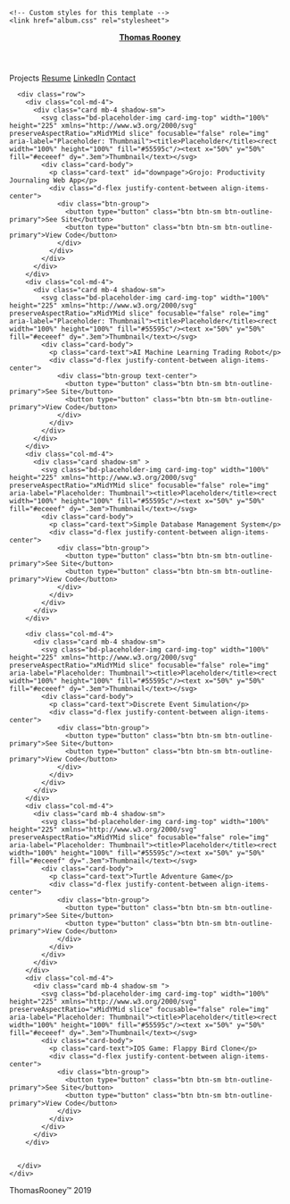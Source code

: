 <html lang="en">
  <head>
    <meta charset="utf-8">
    <meta name="viewport" content="width=device-width, initial-scale=1, shrink-to-fit=no">
    <meta name="description" content="">
    <link rel="stylesheet" href="https://stackpath.bootstrapcdn.com/bootstrap/4.3.1/css/bootstrap.min.css" integrity="sha384-ggOyR0iXCbMQv3Xipma34MD+dH/1fQ784/j6cY/iJTQUOhcWr7x9JvoRxT2MZw1T" crossorigin="anonymous">
<link href="/docs/4.3/dist/css/bootstrap.min.css" rel="stylesheet" integrity="sha384-ggOyR0iXCbMQv3Xipma34MD+dH/1fQ784/j6cY/iJTQUOhcWr7x9JvoRxT2MZw1T" crossorigin="anonymous">


   <style>
      .bd-placeholder-img {
        font-size: 1.125rem;
        text-anchor: middle;
        -webkit-user-select: none;
        -moz-user-select: none;
        -ms-user-select: none;
        user-select: none;
      }

       @media (min-width: 768px) {
        .bd-placeholder-img-lg {
          font-size: 3.5rem;
        }
      }
   </style>
    <!-- Custom styles for this template -->
    <link href="album.css" rel="stylesheet">
  </head>
  <body>
    <header>
  <div class="collapse bg-dark" id="navbarHeader">
    <div class="container">
      <div class="row">
        <div class="col-sm-8 col-md-7 py-4">
        </div>
      </div>
    </div>
  </div>
  <div class="navbar navbar-dark bg-dark shadow-sm">
    <div class="container d-flex justify-content-between">
      <a href="#" class="navbar-brand d-flex align-items-center">
        <strong>Thomas Rooney</strong>
      </a>
    </div>
  </div>
</header>

<main role="main">

  <section class="jumbotron text-center" style="background-image: url(https://www.askaboutgames.com/wp-content/uploads/2018/03/pexels-photo-247791.png); background-size: 100%;">
    <div class="container">
      <p>
        <a id="downpage" class="btn btn-primary my-2">Projects</a>
        <a href="#" class="btn btn-primary my-2">Resume</a>
        <a href="https://www.linkedin.com/in/thomas-rooney-aaaa18188/" class="btn btn-primary my-2">LinkedIn</a>
        <a href="#" class="btn btn-primary my-2">Contact</a>
      </p>
    </div>
  </section>

  <div class="album py-5 bg-white">
    <div class="container">

      <div class="row">
        <div class="col-md-4">
          <div class="card mb-4 shadow-sm">
            <svg class="bd-placeholder-img card-img-top" width="100%" height="225" xmlns="http://www.w3.org/2000/svg" preserveAspectRatio="xMidYMid slice" focusable="false" role="img" aria-label="Placeholder: Thumbnail"><title>Placeholder</title><rect width="100%" height="100%" fill="#55595c"/><text x="50%" y="50%" fill="#eceeef" dy=".3em">Thumbnail</text></svg>
            <div class="card-body">
              <p class="card-text" id="downpage">Grojo: Productivity Journaling Web App</p>
              <div class="d-flex justify-content-between align-items-center">
                <div class="btn-group">
                  <button type="button" class="btn btn-sm btn-outline-primary">See Site</button>
                  <button type="button" class="btn btn-sm btn-outline-primary">View Code</button>
                </div>
              </div>
            </div>
          </div>
        </div>
        <div class="col-md-4">
          <div class="card mb-4 shadow-sm">
            <svg class="bd-placeholder-img card-img-top" width="100%" height="225" xmlns="http://www.w3.org/2000/svg" preserveAspectRatio="xMidYMid slice" focusable="false" role="img" aria-label="Placeholder: Thumbnail"><title>Placeholder</title><rect width="100%" height="100%" fill="#55595c"/><text x="50%" y="50%" fill="#eceeef" dy=".3em">Thumbnail</text></svg>
            <div class="card-body">
              <p class="card-text">AI Machine Learning Trading Robot</p>
              <div class="d-flex justify-content-between align-items-center">
                <div class="btn-group text-center">
                  <button type="button" class="btn btn-sm btn-outline-primary">See Site</button>
                  <button type="button" class="btn btn-sm btn-outline-primary">View Code</button>
                </div>
              </div>
            </div>
          </div>
        </div>
        <div class="col-md-4">
          <div class="card shadow-sm" >
            <svg class="bd-placeholder-img card-img-top" width="100%" height="225" xmlns="http://www.w3.org/2000/svg" preserveAspectRatio="xMidYMid slice" focusable="false" role="img" aria-label="Placeholder: Thumbnail"><title>Placeholder</title><rect width="100%" height="100%" fill="#55595c"/><text x="50%" y="50%" fill="#eceeef" dy=".3em">Thumbnail</text></svg>
            <div class="card-body">
              <p class="card-text">Simple Database Management System</p>
              <div class="d-flex justify-content-between align-items-center">
                <div class="btn-group">
                  <button type="button" class="btn btn-sm btn-outline-primary">See Site</button>
                  <button type="button" class="btn btn-sm btn-outline-primary">View Code</button>
                </div>
              </div>
            </div>
          </div>
        </div>

        <div class="col-md-4">
          <div class="card mb-4 shadow-sm">
            <svg class="bd-placeholder-img card-img-top" width="100%" height="225" xmlns="http://www.w3.org/2000/svg" preserveAspectRatio="xMidYMid slice" focusable="false" role="img" aria-label="Placeholder: Thumbnail"><title>Placeholder</title><rect width="100%" height="100%" fill="#55595c"/><text x="50%" y="50%" fill="#eceeef" dy=".3em">Thumbnail</text></svg>
            <div class="card-body">
              <p class="card-text">Discrete Event Simulation</p>
              <div class="d-flex justify-content-between align-items-center">
                <div class="btn-group">
                  <button type="button" class="btn btn-sm btn-outline-primary">See Site</button>
                  <button type="button" class="btn btn-sm btn-outline-primary">View Code</button>
                </div>
              </div>
            </div>
          </div>
        </div>
        <div class="col-md-4">
          <div class="card mb-4 shadow-sm">
            <svg class="bd-placeholder-img card-img-top" width="100%" height="225" xmlns="http://www.w3.org/2000/svg" preserveAspectRatio="xMidYMid slice" focusable="false" role="img" aria-label="Placeholder: Thumbnail"><title>Placeholder</title><rect width="100%" height="100%" fill="#55595c"/><text x="50%" y="50%" fill="#eceeef" dy=".3em">Thumbnail</text></svg>
            <div class="card-body">
              <p class="card-text">Turtle Adventure Game</p>
              <div class="d-flex justify-content-between align-items-center">
                <div class="btn-group">
                  <button type="button" class="btn btn-sm btn-outline-primary">See Site</button>
                  <button type="button" class="btn btn-sm btn-outline-primary">View Code</button>
                </div>
              </div>
            </div>
          </div>
        </div>
        <div class="col-md-4">
          <div class="card mb-4 shadow-sm ">
            <svg class="bd-placeholder-img card-img-top" width="100%" height="225" xmlns="http://www.w3.org/2000/svg" preserveAspectRatio="xMidYMid slice" focusable="false" role="img" aria-label="Placeholder: Thumbnail"><title>Placeholder</title><rect width="100%" height="100%" fill="#55595c"/><text x="50%" y="50%" fill="#eceeef" dy=".3em">Thumbnail</text></svg>
            <div class="card-body">
              <p class="card-text">IOS Game: Flappy Bird Clone</p>
              <div class="d-flex justify-content-between align-items-center">
                <div class="btn-group">
                  <button type="button" class="btn btn-sm btn-outline-primary">See Site</button>
                  <button type="button" class="btn btn-sm btn-outline-primary">View Code</button>
                </div>
              </div>
            </div>
          </div>
        </div>
        
    
      </div>
    </div>
  </div>

</main>

<footer class="text-muted">
  <div class="container">
    <p>ThomasRooney™ 2019</p>
  </div>
</footer>
<script src="https://code.jquery.com/jquery-3.3.1.slim.min.js" integrity="sha384-q8i/X+965DzO0rT7abK41JStQIAqVgRVzpbzo5smXKp4YfRvH+8abtTE1Pi6jizo" crossorigin="anonymous"></script>
      <script>window.jQuery || document.write('<script src="/docs/4.3/assets/js/vendor/jquery-slim.min.js"><\/script>')</script><script src="/docs/4.3/dist/js/bootstrap.bundle.min.js" integrity="sha384-xrRywqdh3PHs8keKZN+8zzc5TX0GRTLCcmivcbNJWm2rs5C8PRhcEn3czEjhAO9o" crossorigin="anonymous"></script></body>
</html>

